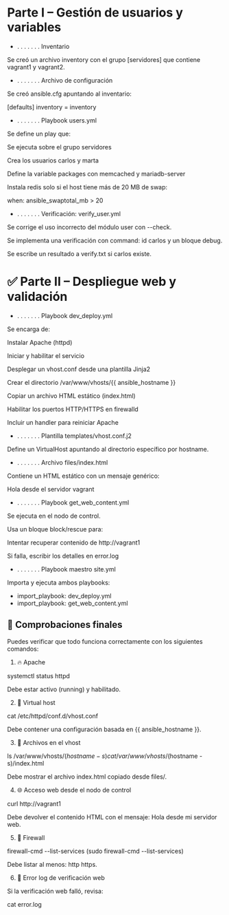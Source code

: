 # Parte I – Gestión de usuarios y variables
* . . . . . . . Inventario

Se creó un archivo inventory con el grupo [servidores] que contiene vagrant1 y vagrant2.

* . . . . . . . Archivo de configuración

Se creó ansible.cfg apuntando al inventario:


[defaults]
inventory = inventory

* . . . . . . .  Playbook users.yml

Se define un play que:

Se ejecuta sobre el grupo servidores

Crea los usuarios carlos y marta

Define la variable packages con memcached y mariadb-server

Instala redis solo si el host tiene más de 20 MB de swap:

when: ansible_swaptotal_mb > 20

* . . . . . . .  Verificación: verify_user.yml

Se corrige el uso incorrecto del módulo user con --check.

Se implementa una verificación con command: id carlos y un bloque debug.

Se escribe un resultado a verify.txt si carlos existe.

   # ✅ Parte II – Despliegue web y validación

* . . . . . . .  Playbook dev_deploy.yml

Se encarga de:

Instalar Apache (httpd)

Iniciar y habilitar el servicio

Desplegar un vhost.conf desde una plantilla Jinja2

Crear el directorio /var/www/vhosts/{{ ansible_hostname }}

Copiar un archivo HTML estático (index.html)

Habilitar los puertos HTTP/HTTPS en firewalld

Incluir un handler para reiniciar Apache

* . . . . . . .  Plantilla templates/vhost.conf.j2

Define un VirtualHost apuntando al directorio específico por hostname.

* . . . . . . .  Archivo files/index.html

Contiene un HTML estático con un mensaje genérico:

Hola desde el servidor vagrant

* . . . . . . .  Playbook get_web_content.yml

Se ejecuta en el nodo de control.

Usa un bloque block/rescue para:

Intentar recuperar contenido de http://vagrant1

Si falla, escribir los detalles en error.log

* . . . . . . .  Playbook maestro site.yml

Importa y ejecuta ambos playbooks:

- import_playbook: dev_deploy.yml
- import_playbook: get_web_content.yml
  
## 🔎 Comprobaciones finales


 Puedes verificar que todo funciona correctamente con los siguientes comandos:


1. 🔥 Apache

systemctl status httpd

Debe estar activo (running) y habilitado.

2. 🧾 Virtual host

cat /etc/httpd/conf.d/vhost.conf

Debe contener una configuración basada en {{ ansible_hostname }}.

3. 📁 Archivos en el vhost

ls /var/www/vhosts/$(hostname -s)
cat /var/www/vhosts/$(hostname -s)/index.html

Debe mostrar el archivo index.html copiado desde files/.

4. 🌐 Acceso web desde el nodo de control

curl http://vagrant1

Debe devolver el contenido HTML con el mensaje: Hola desde mi servidor web.

5. 🔐 Firewall

firewall-cmd --list-services
(sudo firewall-cmd --list-services)

Debe listar al menos: http https.

6. 📄 Error log de verificación web
   
Si la verificación web falló, revisa:

cat error.log
